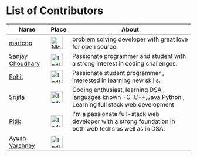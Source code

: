 # List of Contributors

<!--
## How to Add Your Name

1. Fork this repository to your GitHub account.
2. Edit the CONTRIBUTORS.md file in your forked repository.
3. Add your information following the same format.
4. Replace `[Your Name](Your GitHub Profile URL)` with your name and GitHub profile URL.
5. Replace flag with the URL of the flag image corresponding to your country (you can find flag images at [Flaticon](https://www.flaticon.com/free-icons/flag) - Copy the Image and Paste in README).

China - https://github.com/cu-sanjay/HacktoberFest2023/assets/96792511/bbf9daa3-cb3b-4c8a-b1d0-ed92938345e0
Canada - https://github.com/cu-sanjay/HacktoberFest2023/assets/96792511/24497b00-1f39-448e-aa2e-2e2704cf67b3
Germany - https://github.com/cu-sanjay/HacktoberFest2023/assets/96792511/bcc09742-270a-49de-8957-93db2468bb7a
India - https://github.com/cu-sanjay/HacktoberFest2023/assets/96792511/5adfd776-ce7e-4467-92dd-727a12239cd1
United States - https://github.com/cu-sanjay/HacktoberFest2023/assets/96792511/d1991d9e-f273-47a4-a490-2137756d90fc
United Kingdom - https://github.com/cu-sanjay/HacktoberFest2023/assets/96792511/2f0b977b-10a8-48fc-bcd3-0dd9721fa637

6. Replace `Your Description` with a brief description about yourself.
7. Create a Pull Request to this repository.
8. Once your Pull Request is merged, your name will be added to the list of contributors.
-->

| Name               | Place                  | About                                          |
|--------------------|------------------------|------------------------------------------------|
| [martcpp](https://github.com/martcpp)       | <img src="https://github.com/cu-sanjay/HacktoberFest2023/assets/96792511/664064a9-4662-4dfd-8d52-cc195825f08f" alt="Nigeria" width="32" height="32"> | problem solving developer with great love for open source. |
| [Sanjay Choudhary](https://github.com/cu-sanjay) | <img src="https://github.com/cu-sanjay/HacktoberFest2023/assets/96792511/30c63282-7071-4eea-8da6-b96e14448de3" alt="India" width="32" height="32"> | Passionate programmer and student with a strong interest in coding challenges. |
|[Rohit](https://github.com/ROHITTTTZ)        | <img src="https://github.com/cu-sanjay/HacktoberFest2023/assets/96792511/5adfd776-ce7e-4467-92dd-727a12239cd1" alt="India" width="32" height="32">   |Passionate student programmer , interested in learning new skills.  |
|[Srijita](https://github.com/SrijitaBaksi)   | <img src="https://github.com/cu-sanjay/HacktoberFest2023/assets/96792511/5adfd776-ce7e-4467-92dd-727a12239cd1" alt="India" width="32" height="32">   |Coding enthusiast, learning DSA , languages known -C ,C++,Java,Python , Learning full stack web development|
|[Ritik](https://github.com/iKoNFlair)   | <img src="https://github.com/cu-sanjay/HacktoberFest2023/assets/96792511/5adfd776-ce7e-4467-92dd-727a12239cd1" alt="India" width="32" height="32">   | I'm a passionate full-stack web developer with a strong foundation in both web techs as well as in DSA. |
|[Ayush Varshney](https://github.com/Avtech04)   | <img src="https://github.com/cu-sanjay/HacktoberFest2023/assets/96792511/5adfd776-ce7e-4467-92dd-727a12239cd1" alt="India" width="32" height="32">   | 

